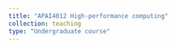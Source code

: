 ```yaml
---
title: "APAI4012 High-performance computing"
collection: teaching
type: "Undergraduate course"
---
```

